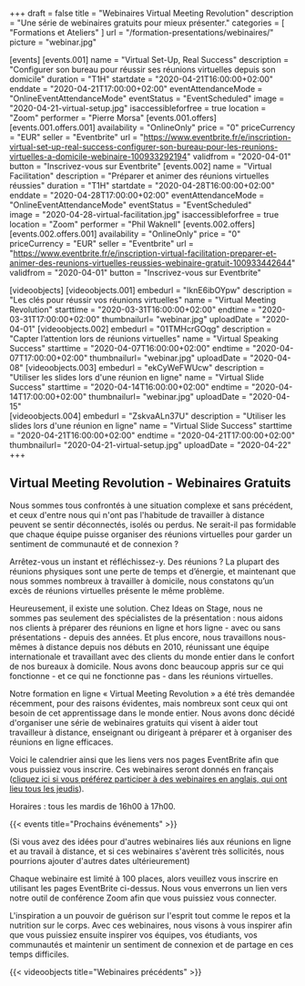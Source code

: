 +++
draft 			= false
title 			= "Webinaires Virtual Meeting Revolution"
description		= "Une série de webinaires gratuits pour mieux présenter."
categories		= [ "Formations et Ateliers" ]
url	 			= "/formation-presentations/webinaires/"
picture			= "webinar.jpg"

[events]
	[events.001]
		name		= "Virtual Set-Up, Real Success"
		description	= "Configurer son bureau pour réussir ses réunions virtuelles depuis son domicile"
		duration	= "T1H"
		startdate	= "2020-04-21T16:00:00+02:00"
		enddate		= "2020-04-21T17:00:00+02:00"
		eventAttendanceMode = "OnlineEventAttendanceMode"
		eventStatus	= "EventScheduled"
		image		= "2020-04-21-virtual-setup.jpg"
		isaccessibleforfree = true
		location		= "Zoom"
		performer	= "Pierre Morsa"
		[events.001.offers]
			[events.001.offers.001]
				availability = "OnlineOnly"
				price = "0"
				priceCurrency = "EUR"
				seller = "Eventbrite"
				url = "https://www.eventbrite.fr/e/inscription-virtual-set-up-real-success-configurer-son-bureau-pour-les-reunions-virtuelles-a-domicile-webinaire-100933292194"
				validfrom = "2020-04-01"
				button = "Inscrivez-vous sur Eventbrite"
	[events.002]
		name		= "Virtual Facilitation"
		description	= "Préparer et animer des réunions virtuelles réussies"
		duration	= "T1H"
		startdate	= "2020-04-28T16:00:00+02:00"
		enddate		= "2020-04-28T17:00:00+02:00"
		eventAttendanceMode = "OnlineEventAttendanceMode"
		eventStatus	= "EventScheduled"		
		image		= "2020-04-28-virtual-facilitation.jpg"
		isaccessibleforfree = true
		location		= "Zoom"
		performer	= "Phil Waknell"
		[events.002.offers]
			[events.002.offers.001]
				availability = "OnlineOnly"
				price = "0"
				priceCurrency = "EUR"
				seller = "Eventbrite"
				url = "https://www.eventbrite.fr/e/inscription-virtual-facilitation-preparer-et-animer-des-reunions-virtuelles-reussies-webinaire-gratuit-100933442644"
				validfrom = "2020-04-01"
				button = "Inscrivez-vous sur Eventbrite"
				
[videoobjects]
	[videoobjects.001]
		embedurl		= "IknE6ibOYpw"
		description	= "Les clés pour réussir vos réunions virtuelles"
		name		= "Virtual Meeting Revolution"
		starttime	= "2020-03-31T16:00:00+02:00"
		endtime		= "2020-03-31T17:00:00+02:00"
		thumbnailurl= "webinar.jpg"
		uploadDate	= "2020-04-01"
	[videoobjects.002]
		embedurl		= "01TMHcrGOqg"
		description	= "Capter l’attention lors de réunions virtuelles"
		name		= "Virtual Speaking Success"
		starttime	= "2020-04-07T16:00:00+02:00"
		endtime		= "2020-04-07T17:00:00+02:00"
		thumbnailurl= "webinar.jpg"
		uploadDate	= "2020-04-08"
	[videoobjects.003]
		embedurl		= "ekCyWeFWUcw"
		description	= "Utiliser les slides lors d'une réunion en ligne"
		name		= "Virtual Slide Success"
		starttime	= "2020-04-14T16:00:00+02:00"
		endtime		= "2020-04-14T17:00:00+02:00"
		thumbnailurl= "webinar.jpg"
		uploadDate	= "2020-04-15"	
	[videoobjects.004]
		embedurl		= "ZskvaALn37U"
		description	= "Utiliser les slides lors d'une réunion en ligne"
		name		= "Virtual Slide Success"
		starttime	= "2020-04-21T16:00:00+02:00"
		endtime		= "2020-04-21T17:00:00+02:00"
		thumbnailurl= "2020-04-21-virtual-setup.jpg"
		uploadDate	= "2020-04-22"	
+++

## Virtual Meeting Revolution - Webinaires Gratuits

Nous sommes tous confrontés à une situation complexe et sans précédent, et ceux d'entre nous qui n'ont pas l'habitude de travailler à distance peuvent se sentir déconnectés, isolés ou perdus. Ne serait-il pas formidable que chaque équipe puisse organiser des réunions virtuelles pour garder un sentiment de communauté et de connexion ?

Arrêtez-vous un instant et réfléchissez-y. Des réunions ? La plupart des réunions physiques sont une perte de temps et d’énergie, et maintenant que nous sommes nombreux à travailler à domicile, nous constatons qu’un excès de réunions virtuelles présente le même problème.

Heureusement, il existe une solution. Chez Ideas on Stage, nous ne sommes pas seulement des spécialistes de la présentation : nous aidons nos clients à préparer des réunions en ligne et hors ligne - avec ou sans présentations - depuis des années. Et plus encore, nous travaillons nous-mêmes à distance depuis nos débuts en 2010, réunissant une équipe internationale et travaillant avec des clients du monde entier dans le confort de nos bureaux à domicile. Nous avons donc beaucoup appris sur ce qui fonctionne - et ce qui ne fonctionne pas - dans les réunions virtuelles.

Notre formation en ligne « Virtual Meeting Revolution » a été très demandée récemment, pour des raisons évidentes, mais nombreux sont ceux qui ont besoin de cet apprentissage dans le monde entier. Nous avons donc décidé d'organiser une série de webinaires gratuits qui visent à aider tout travailleur à distance, enseignant ou dirigeant à préparer et à organiser des réunions en ligne efficaces.

Voici le calendrier ainsi que les liens vers nos pages EventBrite afin que vous puissiez vous inscrire. Ces webinaires seront donnés en français ([cliquez ici si vous préférez participer à des webinaires en anglais, qui ont lieu tous les jeudis](https://www.ideasonstage.com/presentations-training/webinars/)).

Horaires : tous les mardis de 16h00 à 17h00.

{{< events title="Prochains événements" >}}

(Si vous avez des idées pour d'autres webinaires liés aux réunions en ligne et au travail à distance, et si ces webinaires s'avèrent très sollicités, nous pourrions ajouter d'autres dates ultérieurement)

Chaque webinaire est limité à 100 places, alors veuillez vous inscrire en utilisant les pages EventBrite ci-dessus. Nous vous enverrons un lien vers notre outil de conférence Zoom afin que vous puissiez vous connecter.

L'inspiration a un pouvoir de guérison sur l'esprit tout comme le repos et la nutrition sur le corps. Avec ces webinaires, nous visons à vous inspirer afin que vous puissiez ensuite inspirer vos équipes, vos étudiants, vos communautés et maintenir un sentiment de connexion et de partage en ces temps difficiles.

{{< videoobjects title="Webinaires précédents" >}}
